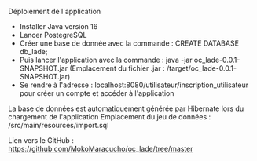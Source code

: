Déploiement de l'application

- Installer Java version 16
- Lancer PostegreSQL
- Créer une base de donnée avec la commande : CREATE DATABASE db_lade;
- Puis lancer l'application avec la commande : java -jar oc_lade-0.0.1-SNAPSHOT.jar (Emplacement du fichier .jar : /target/oc_lade-0.0.1-SNAPSHOT.jar)
- Se rendre à l'adresse : localhost:8080/utilisateur/inscription_utilisateur pour créer un compte et accéder à l'application

La base de données est automatiquement générée par Hibernate lors du chargement de l'application
Emplacement du jeu de données : /src/main/resources/import.sql


Lien vers le GitHub : https://github.com/MokoMaracucho/oc_lade/tree/master
